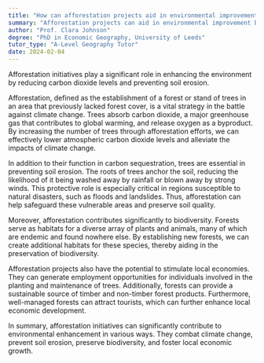 ```yaml
---
title: "How can afforestation projects aid in environmental improvement?"
summary: "Afforestation projects can aid in environmental improvement by reducing carbon dioxide levels and preventing soil erosion."
author: "Prof. Clara Johnson"
degree: "PhD in Economic Geography, University of Leeds"
tutor_type: "A-Level Geography Tutor"
date: 2024-02-04
---
```


Afforestation initiatives play a significant role in enhancing the environment by reducing carbon dioxide levels and preventing soil erosion.

Afforestation, defined as the establishment of a forest or stand of trees in an area that previously lacked forest cover, is a vital strategy in the battle against climate change. Trees absorb carbon dioxide, a major greenhouse gas that contributes to global warming, and release oxygen as a byproduct. By increasing the number of trees through afforestation efforts, we can effectively lower atmospheric carbon dioxide levels and alleviate the impacts of climate change.

In addition to their function in carbon sequestration, trees are essential in preventing soil erosion. The roots of trees anchor the soil, reducing the likelihood of it being washed away by rainfall or blown away by strong winds. This protective role is especially critical in regions susceptible to natural disasters, such as floods and landslides. Thus, afforestation can help safeguard these vulnerable areas and preserve soil quality.

Moreover, afforestation contributes significantly to biodiversity. Forests serve as habitats for a diverse array of plants and animals, many of which are endemic and found nowhere else. By establishing new forests, we can create additional habitats for these species, thereby aiding in the preservation of biodiversity.

Afforestation projects also have the potential to stimulate local economies. They can generate employment opportunities for individuals involved in the planting and maintenance of trees. Additionally, forests can provide a sustainable source of timber and non-timber forest products. Furthermore, well-managed forests can attract tourists, which can further enhance local economic development.

In summary, afforestation initiatives can significantly contribute to environmental enhancement in various ways. They combat climate change, prevent soil erosion, preserve biodiversity, and foster local economic growth.
    
